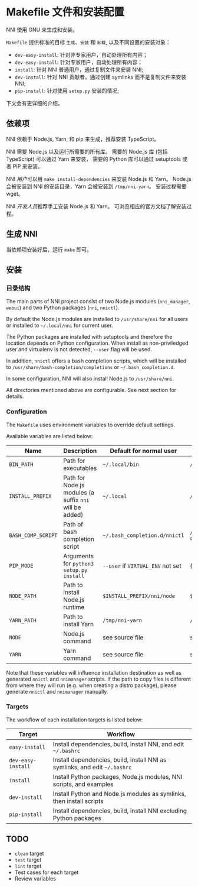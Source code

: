 # Makefile 文件和安装配置

NNI 使用 GNU 来生成和安装。

`Makefile` 提供标准的目标 `生成`、`安装` 和 `卸载`, 以及不同设置的安装对象：

* `dev-easy-install`: 针对非专家用户，自动处理所有内容；
* `dev-easy-install`: 针对专家用户，自动处理所有内容；
* `install`: 针对 NNI 普通用户，通过复制文件来安装 NNI;
* `dev-install`: 针对 NNI 贡献者，通过创建 symlinks 而不是复制文件来安装 NNI;
* `pip-install`: 针对使用 `setup.py` 安装的情况;

下文会有更详细的介绍。

## 依赖项

NNI 依赖于 Node.js, Yarn, 和 pip 来生成，推荐安装 TypeScript。

NNI 需要 Node.js 以及运行所需要的所有库。 需要的 Node.js 库 (包括 TypeScript) 可以通过 Yarn 来安装， 需要的 Python 库可以通过 setuptools 或者 PIP 来安装。

NNI *用户*可以用 `make install-dependencies` 来安装 Node.js 和 Yarn。 Node.js 会被安装到 NNI 的安装目录，Yarn 会被安装到 `/tmp/nni-yarn`。 安装过程需要 wget。

NNI *开发人员*推荐手工安装 Node.js 和 Yarn。 可浏览相应的官方文档了解安装过程。

## 生成 NNI

当依赖项安装好后，运行 `make` 即可。

## 安装

### 目录结构

The main parts of NNI project consist of two Node.js modules (`nni_manager`, `webui`) and two Python packages (`nni`, `nnictl`).

By default the Node.js modules are installed to `/usr/share/nni` for all users or installed to `~/.local/nni` for current user.

The Python packages are installed with setuptools and therefore the location depends on Python configuration. When install as non-priviledged user and virtualenv is not detected, `--user` flag will be used.

In addition, `nnictl` offers a bash completion scripts, which will be installed to `/usr/share/bash-completion/completions` or `~/.bash_completion.d`.

In some configuration, NNI will also install Node.js to `/usr/share/nni`.

All directories mentioned above are configurable. See next section for details.

### Configuration

The `Makefile` uses environment variables to override default settings.

Available variables are listed below:

| Name               | Description                                             | Default for normal user           | Default for root                                |
| ------------------ | ------------------------------------------------------- | --------------------------------- | ----------------------------------------------- |
| `BIN_PATH`         | Path for executables                                    | `~/.local/bin`                    | `/usr/bin`                                      |
| `INSTALL_PREFIX`   | Path for Node.js modules (a suffix `nni` will be added) | `~/.local`                        | `/usr/share`                                    |
| `BASH_COMP_SCRIPT` | Path of bash completion script                          | `~/.bash_completion.d/nnictl`     | `/usr/share/bash-completion/completions/nnictl` |
| `PIP_MODE`         | Arguments for `python3 setup.py install`                | `--user` if `VIRTUAL_ENV` not set | (empty)                                         |
| `NODE_PATH`        | Path to install Node.js runtime                         | `$INSTALL_PREFIX/nni/node`        | `$INSTALL_PREFIX/nni/node`                      |
| `YARN_PATH`        | Path to install Yarn                                    | `/tmp/nni-yarn`                   | `/tmp/nni-yarn`                                 |
| `NODE`             | Node.js command                                         | see source file                   | see source file                                 |
| `YARN`             | Yarn command                                            | see source file                   | see source file                                 |

Note that these variables will influence installation destination as well as generated `nnictl` and `nnimanager` scripts. If the path to copy files is different from where they will run (e.g. when creating a distro package), please generate `nnictl` and `nnimanager` manually.

### Targets

The workflow of each installation targets is listed below:

| Target             | Workflow                                                                   |
| ------------------ | -------------------------------------------------------------------------- |
| `easy-install`     | Install dependencies, build, install NNI, and edit `~/.bashrc`             |
| `dev-easy-install` | Install dependencies, build, install NNI as symlinks, and edit `~/.bashrc` |
| `install`          | Install Python packages, Node.js modules, NNI scripts, and examples        |
| `dev-install`      | Install Python and Node.js modules as symlinks, then install scripts       |
| `pip-install`      | Install dependencies, build, install NNI excluding Python packages         |

## TODO

* `clean` target
* `test` target
* `lint` target
* Test cases for each target
* Review variables